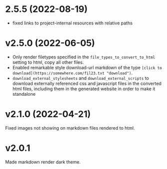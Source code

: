 # 2.5.5 (2022-08-19)
- fixed links to project-internal resources with relative paths

# v2.5.0 (2022-06-05)
- Only render filetypes specified in the `file_types_to_convert_to_html` setting to html, copy all other files.
- Enabled remarkable style download-url markdown of the type `[click to download](https://somewhere.com/fil23.txt "download")`.
- `download_external_stylesheets` and `download_external_scripts` to download externally referenced css and javascript files in the converted html files, including them in the generated website in order to make it standalone

# v2.1.0 (2022-04-21)
Fixed images not showing on markdown files rendered to html.

# v2.0.1
Made markdown render dark theme.